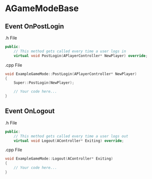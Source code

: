 # AGameModeBase

## Event OnPostLogin

.h File
```cpp
public:
	// This method gets called every time a user logs in
	virtual void PostLogin(APlayerController* NewPlayer) override;
```

.cpp File
```cpp
void ExampleGameMode::PostLogin(APlayerController* NewPlayer)
{
	Super::PostLogin(NewPlayer);

	// Your code here...
}
```

## Event OnLogout

.h File
```cpp
public:
	// This method gets called every time a user logs out
	virtual void Logout(AController* Exiting) override;
```

.cpp File
```cpp
void ExampleGameMode::Logout(AController* Exiting)
{
	// Your code here...
}
```
